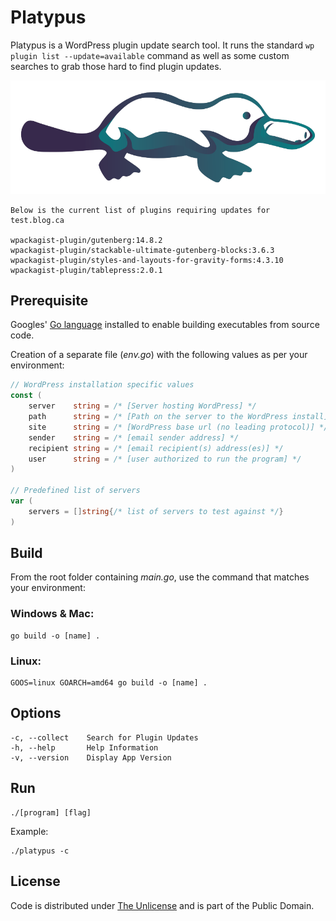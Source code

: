 # Platypus

Platypus is a WordPress plugin update search tool. It runs the standard `wp plugin list --update=available` command as well as some custom searches to grab those hard to find plugin updates.

![Platypus](platypus.webp)

```console
Below is the current list of plugins requiring updates for test.blog.ca

wpackagist-plugin/gutenberg:14.8.2
wpackagist-plugin/stackable-ultimate-gutenberg-blocks:3.6.3
wpackagist-plugin/styles-and-layouts-for-gravity-forms:4.3.10
wpackagist-plugin/tablepress:2.0.1
```

## Prerequisite

Googles' [Go language](https://go.dev) installed to enable building executables from source code.

Creation of a separate file (*env.go*) with the following values as per your environment:

```go
// WordPress installation specific values 
const (
	server    string = /* [Server hosting WordPress] */
	path      string = /* [Path on the server to the WordPress install] */
	site      string = /* [WordPress base url (no leading protocol)] */
	sender    string = /* [email sender address] */
	recipient string = /* [email recipient(s) address(es)] */
	user      string = /* [user authorized to run the program] */
)

// Predefined list of servers
var (
	servers = []string{/* list of servers to test against */}
)
```

## Build

From the root folder containing *main.go*, use the command that matches your environment:

### Windows & Mac:

```console
go build -o [name] .
```

### Linux:

```console
GOOS=linux GOARCH=amd64 go build -o [name] .
```

## Options

```console
-c, --collect    Search for Plugin Updates
-h, --help       Help Information
-v, --version    Display App Version
```

## Run

```console
./[program] [flag]
```

Example:

```console
./platypus -c
```

## License

Code is distributed under [The Unlicense](https://github.com/farghul/platypus/blob/main/LICENSE.md) and is part of the Public Domain.
